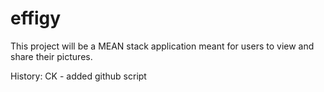 # effigy
This project will be a MEAN stack application meant for users to view and share their pictures.


History:
CK - added github script